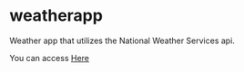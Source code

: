 # weatherapp
Weather app that utilizes the National Weather Services api. 

You can access [Here](https://abonilla17.github.io/weatherapp/index.html)
